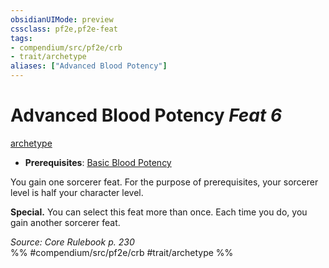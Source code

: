 ```yaml
---
obsidianUIMode: preview
cssclass: pf2e,pf2e-feat
tags:
- compendium/src/pf2e/crb
- trait/archetype
aliases: ["Advanced Blood Potency"]
---
```

# Advanced Blood Potency  *Feat 6*  
[archetype](/rules/traits/archetype.md)  

- **Prerequisites**: [Basic Blood Potency](/compendium/feats/basic-blood-potency.md)

You gain one sorcerer feat. For the purpose of prerequisites, your sorcerer level is half your character level.

**Special.** You can select this feat more than once. Each time you do, you gain another sorcerer feat.

*Source: Core Rulebook p. 230*  
%% #compendium/src/pf2e/crb #trait/archetype %%